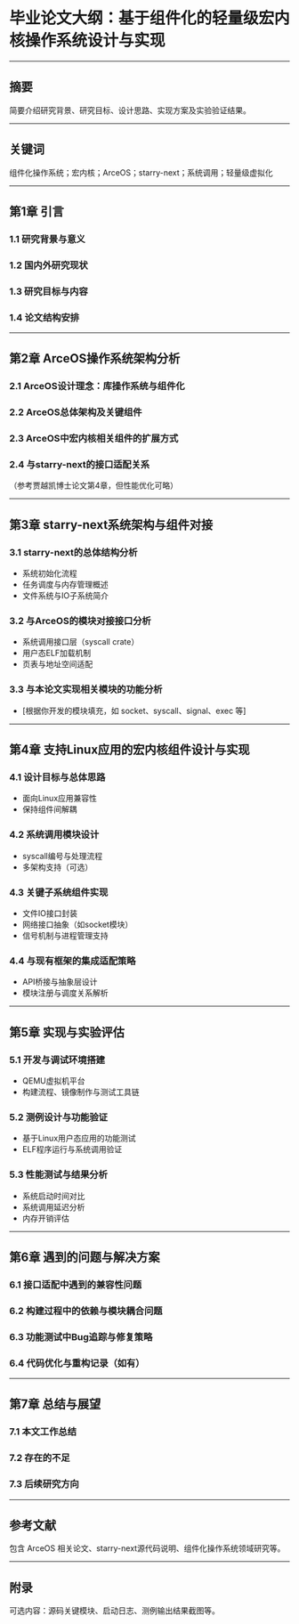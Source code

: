 # **毕业论文大纲：基于组件化的轻量级宏内核操作系统设计与实现**

---

## **摘要**
简要介绍研究背景、研究目标、设计思路、实现方案及实验验证结果。

---

## **关键词**
组件化操作系统；宏内核；ArceOS；starry-next；系统调用；轻量级虚拟化

---

## **第1章 引言**
### 1.1 研究背景与意义  
### 1.2 国内外研究现状  
### 1.3 研究目标与内容  
### 1.4 论文结构安排

---

## **第2章 ArceOS操作系统架构分析**
### 2.1 ArceOS设计理念：库操作系统与组件化  
### 2.2 ArceOS总体架构及关键组件  
### 2.3 ArceOS中宏内核相关组件的扩展方式  
### 2.4 与starry-next的接口适配关系  
（参考贾越凯博士论文第4章，但性能优化可略）

---

## **第3章 starry-next系统架构与组件对接**
### 3.1 starry-next的总体结构分析  
- 系统初始化流程  
- 任务调度与内存管理概述  
- 文件系统与IO子系统简介

### 3.2 与ArceOS的模块对接接口分析  
- 系统调用接口层（syscall crate）  
- 用户态ELF加载机制  
- 页表与地址空间适配

### 3.3 与本论文实现相关模块的功能分析  
- [根据你开发的模块填充，如 socket、syscall、signal、exec 等]

---

## **第4章 支持Linux应用的宏内核组件设计与实现**
### 4.1 设计目标与总体思路  
- 面向Linux应用兼容性  
- 保持组件间解耦

### 4.2 系统调用模块设计  
- syscall编号与处理流程  
- 多架构支持（可选）

### 4.3 关键子系统组件实现  
- 文件IO接口封装  
- 网络接口抽象（如socket模块）  
- 信号机制与进程管理支持

### 4.4 与现有框架的集成适配策略  
- API桥接与抽象层设计  
- 模块注册与调度关系解析

---

## **第5章 实现与实验评估**
### 5.1 开发与调试环境搭建  
- QEMU虚拟机平台  
- 构建流程、镜像制作与测试工具链

### 5.2 测例设计与功能验证  
- 基于Linux用户态应用的功能测试  
- ELF程序运行与系统调用验证

### 5.3 性能测试与结果分析  
- 系统启动时间对比  
- 系统调用延迟分析  
- 内存开销评估

---

## **第6章 遇到的问题与解决方案**
### 6.1 接口适配中遇到的兼容性问题  
### 6.2 构建过程中的依赖与模块耦合问题  
### 6.3 功能测试中Bug追踪与修复策略  
### 6.4 代码优化与重构记录（如有）

---

## **第7章 总结与展望**
### 7.1 本文工作总结  
### 7.2 存在的不足  
### 7.3 后续研究方向  

---

## **参考文献**
包含 ArceOS 相关论文、starry-next源代码说明、组件化操作系统领域研究等。

---

## **附录**
可选内容：源码关键模块、启动日志、测例输出结果截图等。
